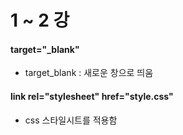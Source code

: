 # 1 ~ 2 강

#### target="_blank"
* target_blank : 새로운 창으로 띄움
#### link rel="stylesheet" href="style.css"
* css 스타일시트를 적용함
